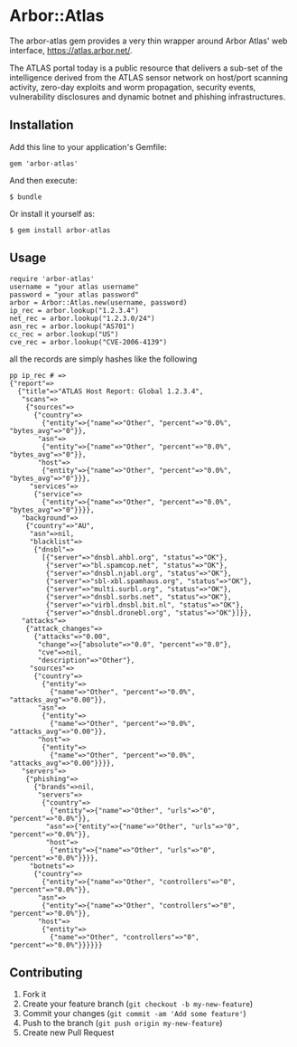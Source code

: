 # Arbor::Atlas

The arbor-atlas gem provides a very thin wrapper around Arbor Atlas' web interface, https://atlas.arbor.net/.

The ATLAS portal today is a public resource that delivers a sub-set of the intelligence derived from the ATLAS sensor network on host/port scanning activity, zero-day exploits and worm propagation, security events, vulnerability disclosures and dynamic botnet and phishing infrastructures.

## Installation

Add this line to your application's Gemfile:

    gem 'arbor-atlas'

And then execute:

    $ bundle

Or install it yourself as:

    $ gem install arbor-atlas

## Usage

	require 'arbor-atlas'
	username = "your atlas username"
	password = "your atlas password"
	arbor = Arbor::Atlas.new(username, password)
	ip_rec = arbor.lookup("1.2.3.4")
	net_rec = arbor.lookup("1.2.3.0/24")
	asn_rec = arbor.lookup("AS701")
	cc_rec = arbor.lookup("US")
	cve_rec = arbor.lookup("CVE-2006-4139")

all the records are simply hashes like the following

	pp ip_rec # =>
	{"report"=>
	  {"title"=>"ATLAS Host Report: Global 1.2.3.4",
	   "scans"=>
	    {"sources"=>
	      {"country"=>
	        {"entity"=>{"name"=>"Other", "percent"=>"0.0%", "bytes_avg"=>"0"}},
	       "asn"=>
	        {"entity"=>{"name"=>"Other", "percent"=>"0.0%", "bytes_avg"=>"0"}},
	       "host"=>
	        {"entity"=>{"name"=>"Other", "percent"=>"0.0%", "bytes_avg"=>"0"}}},
	     "services"=>
	      {"service"=>
	        {"entity"=>{"name"=>"Other", "percent"=>"0.0%", "bytes_avg"=>"0"}}}},
	   "background"=>
	    {"country"=>"AU",
	     "asn"=>nil,
	     "blacklist"=>
	      {"dnsbl"=>
	        [{"server"=>"dnsbl.ahbl.org", "status"=>"OK"},
	         {"server"=>"bl.spamcop.net", "status"=>"OK"},
	         {"server"=>"dnsbl.njabl.org", "status"=>"OK"},
	         {"server"=>"sbl-xbl.spamhaus.org", "status"=>"OK"},
	         {"server"=>"multi.surbl.org", "status"=>"OK"},
	         {"server"=>"dnsbl.sorbs.net", "status"=>"OK"},
	         {"server"=>"virbl.dnsbl.bit.nl", "status"=>"OK"},
	         {"server"=>"dnsbl.dronebl.org", "status"=>"OK"}]}},
	   "attacks"=>
	    {"attack_changes"=>
	      {"attacks"=>"0.00",
	       "change"=>{"absolute"=>"0.0", "percent"=>"0.0"},
	       "cve"=>nil,
	       "description"=>"Other"},
	     "sources"=>
	      {"country"=>
	        {"entity"=>
	          {"name"=>"Other", "percent"=>"0.0%", "attacks_avg"=>"0.00"}},
	       "asn"=>
	        {"entity"=>
	          {"name"=>"Other", "percent"=>"0.0%", "attacks_avg"=>"0.00"}},
	       "host"=>
	        {"entity"=>
	          {"name"=>"Other", "percent"=>"0.0%", "attacks_avg"=>"0.00"}}}},
	   "servers"=>
	    {"phishing"=>
	      {"brands"=>nil,
	       "servers"=>
	        {"country"=>
	          {"entity"=>{"name"=>"Other", "urls"=>"0", "percent"=>"0.0%"}},
	         "asn"=>{"entity"=>{"name"=>"Other", "urls"=>"0", "percent"=>"0.0%"}},
	         "host"=>
	          {"entity"=>{"name"=>"Other", "urls"=>"0", "percent"=>"0.0%"}}}},
	     "botnets"=>
	      {"country"=>
	        {"entity"=>{"name"=>"Other", "controllers"=>"0", "percent"=>"0.0%"}},
	       "asn"=>
	        {"entity"=>{"name"=>"Other", "controllers"=>"0", "percent"=>"0.0%"}},
	       "host"=>
	        {"entity"=>
	          {"name"=>"Other", "controllers"=>"0", "percent"=>"0.0%"}}}}}}

## Contributing

1. Fork it
2. Create your feature branch (`git checkout -b my-new-feature`)
3. Commit your changes (`git commit -am 'Add some feature'`)
4. Push to the branch (`git push origin my-new-feature`)
5. Create new Pull Request
